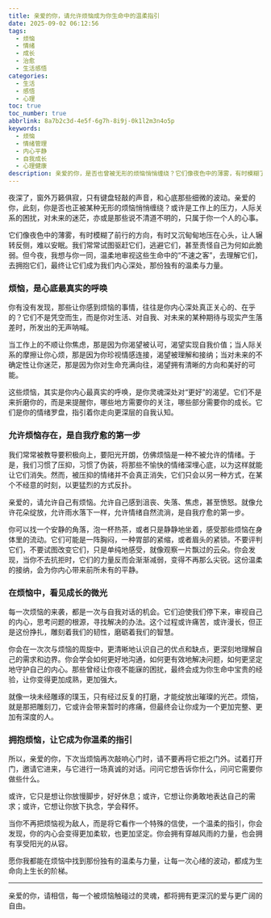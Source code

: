 ```yaml
---
title: 亲爱的你，请允许烦恼成为你生命中的温柔指引
date: 2025-09-02 06:12:56
tags:
  - 烦恼
  - 情绪
  - 成长
  - 治愈
  - 生活感悟
categories:
  - 生活
  - 感悟
  - 心理
toc: true
toc_number: true
abbrlink: 8a7b2c3d-4e5f-6g7h-8i9j-0k1l2m3n4o5p
keywords:
  - 烦恼
  - 情绪管理
  - 内心平静
  - 自我成长
  - 心理健康
description: 亲爱的你，是否也曾被无形的烦恼悄悄缠绕？它们像夜色中的薄雾，有时模糊了前行的方向，有时又沉甸甸地压在心头。今夜，我想与你一同，温柔地审视这些生命中的“不速之客”，去理解它们，去拥抱它们，最终让它们成为我们内心深处，那份独有的温柔与力量。
---
```


夜深了，窗外万籁俱寂，只有键盘轻敲的声音，和心底那些细微的波动。亲爱的你，此刻，你是否也正被某种无形的烦恼悄悄缠绕？或许是工作上的压力，人际关系的困扰，对未来的迷茫，亦或是那些说不清道不明的，只属于你一个人的心事。

它们像夜色中的薄雾，有时模糊了前行的方向，有时又沉甸甸地压在心头，让人辗转反侧，难以安眠。我们常常试图驱赶它们，逃避它们，甚至责怪自己为何如此脆弱。但今夜，我想与你一同，温柔地审视这些生命中的“不速之客”，去理解它们，去拥抱它们，最终让它们成为我们内心深处，那份独有的温柔与力量。

### 烦恼，是心底最真实的呼唤

你有没有发现，那些让你感到烦恼的事情，往往是你内心深处真正关心的、在乎的？它们不是凭空而生，而是你对生活、对自我、对未来的某种期待与现实产生落差时，所发出的无声呐喊。

当工作上的不顺让你焦虑，那是因为你渴望被认可，渴望实现自我价值；当人际关系的摩擦让你心烦，那是因为你珍视情感连接，渴望被理解和接纳；当对未来的不确定性让你迷茫，那是因为你对生命充满向往，渴望拥有清晰的方向和美好的可能。

这些烦恼，其实是你内心最真实的呼唤，是你灵魂深处对“更好”的渴望。它们不是来折磨你的，而是来提醒你，哪些地方需要你的关注，哪些部分需要你的成长。它们是你的情绪罗盘，指引着你走向更深层的自我认知。

### 允许烦恼存在，是自我疗愈的第一步

我们常常被教导要积极向上，要阳光开朗，仿佛烦恼是一种不被允许的情绪。于是，我们习惯了压抑，习惯了伪装，将那些不愉快的情绪深埋心底，以为这样就能让它们消失。然而，被压抑的情绪并不会真正消失，它们只会以另一种方式，在某个不经意的时刻，以更猛烈的方式反扑。

亲爱的，请允许自己有烦恼。允许自己感到沮丧、失落、焦虑，甚至愤怒。就像允许花朵绽放，允许雨水落下一样，允许情绪自然流淌，是自我疗愈的第一步。

你可以找一个安静的角落，泡一杯热茶，或者只是静静地坐着，感受那些烦恼在身体里的流动。它们可能是一阵胸闷，一种胃部的紧缩，或者眉头的紧锁。不要评判它们，不要试图改变它们，只是单纯地感受，就像观察一片飘过的云朵。你会发现，当你不去抗拒时，它们的力量反而会渐渐减弱，变得不再那么尖锐。这份温柔的接纳，会为你内心带来前所未有的平静。

### 在烦恼中，看见成长的微光

每一次烦恼的来袭，都是一次与自我对话的机会。它们迫使我们停下来，审视自己的内心，思考问题的根源，寻找解决的办法。这个过程或许痛苦，或许漫长，但正是这份挣扎，雕刻着我们的韧性，磨砺着我们的智慧。

你会在一次次与烦恼的周旋中，更清晰地认识自己的优点和缺点，更深刻地理解自己的需求和边界。你会学会如何更好地沟通，如何更有效地解决问题，如何更坚定地守护自己的内心。那些曾经让你夜不能寐的困扰，最终会成为你生命中宝贵的经验，让你变得更加成熟，更加强大。

就像一块未经雕琢的璞玉，只有经过反复的打磨，才能绽放出璀璨的光芒。烦恼，就是那把雕刻刀，它或许会带来暂时的疼痛，但最终会让你成为一个更加完整、更加有深度的人。

### 拥抱烦恼，让它成为你温柔的指引

所以，亲爱的你，下次当烦恼再次敲响心门时，请不要再将它拒之门外。试着打开门，邀请它进来，与它进行一场真诚的对话。问问它想告诉你什么，问问它需要你做些什么。

或许，它只是想让你放慢脚步，好好休息；或许，它想让你勇敢地表达自己的需求；或许，它想让你放下执念，学会释怀。

当你不再把烦恼视为敌人，而是将它看作一个特殊的信使，一个温柔的指引，你会发现，你的内心会变得更加柔软，也更加坚定。你会拥有穿越风雨的力量，也会拥有享受阳光的从容。

愿你我都能在烦恼中找到那份独有的温柔与力量，让每一次心绪的波动，都成为生命向上生长的阶梯。

---
亲爱的你，请相信，每一个被烦恼触碰过的灵魂，都将拥有更深沉的爱与更广阔的自由。
